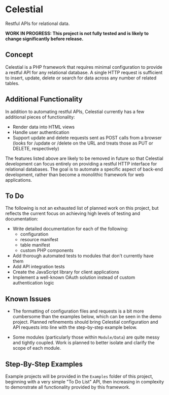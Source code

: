# Celestial
Restful APIs for relational data.

**WORK IN PROGRESS: This project is not fully tested and is likely to change significantly before release.**


## Concept
Celestial is a PHP framework that requires minimal configuration to provide a restful API for any relational database. A single HTTP request is sufficient to insert, update, delete or search for data across any number of related tables.


## Additional Functionality
In addition to automating restful APIs, Celestial currently has a few additional pieces of functionality:

- Render data into HTML views
- Handle user authentication
- Support update and delete requests sent as POST calls from a browser (looks for /update or /delete on the URL and treats those as PUT or DELETE, respectively)

The features listed above are likely to be removed in future so that Celestial development can focus entirely on providing a restful HTTP interface for relational databases. The goal is to automate a specific aspect of back-end development, rather than become a monolithic framework for web applications.


## To Do
The following is not an exhausted list of planned work on this project, but reflects the current focus on achieving high levels of testing and documentation:

- Write detailed documentation for each of the following:
	- configuration
	- resource manifest
	- table manifest
	- custom PHP components
- Add thorough automated tests to modules that don't currently have them
- Add API integration tests
- Create the JavaScript library for client applications
- Implement a well-known OAuth solution instead of custom authentication logic


## Known Issues
- The formatting of configuration files and requests is a bit more cumbersome than the examples below, which can be seen in the demo project. Planned refinements should bring Celestial configuration and API requests into line with the step-by-step example below.

- Some modules (particularly those within `Module/Data`) are quite messy and tightly coupled. Work is planned to better isolate and clarify the scope of each module.


## Step-By-Step Examples
Example projects will be provided in the `Examples` folder of this project, beginning with a very simple "To Do List" API, then increasing in complexity to demonstrate all functionality provided by this framework.
